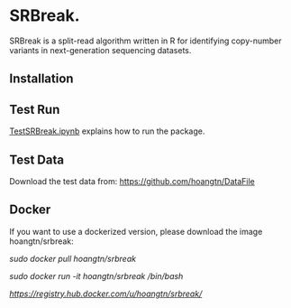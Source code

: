 # SRBreak.

SRBreak is a split-read algorithm written in R for identifying copy-number variants 
in next-generation sequencing datasets.

## Installation
  

## Test Run

[TestSRBreak.ipynb](./TestSRBreak.ipynb) explains how to run the package.

## Test Data

Download the test data from: https://github.com/hoangtn/DataFile

## Docker

If you want to use a dockerized version, please download the image hoangtn/srbreak:

*sudo docker pull hoangtn/srbreak*

*sudo docker run -it hoangtn/srbreak /bin/bash*

*https://registry.hub.docker.com/u/hoangtn/srbreak/*

